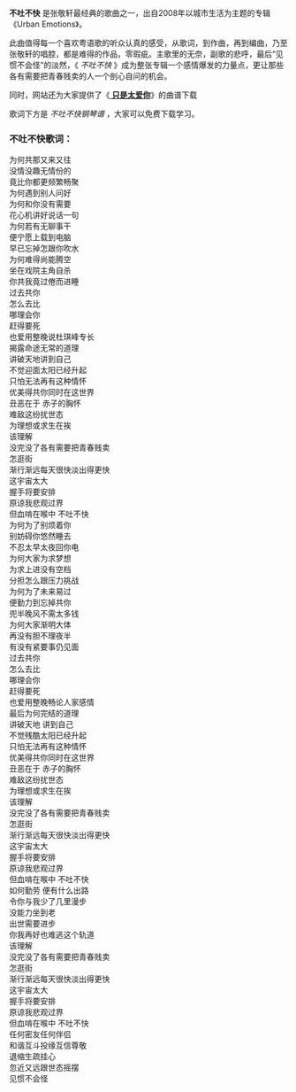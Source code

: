 

**不吐不快** 是张敬轩最经典的歌曲之一，出自2008年以城市生活为主题的专辑《Urban Emotions》。

此曲值得每一个喜欢粤语歌的听众认真的感受，从歌词，到作曲，再到编曲，乃至张敬轩的唱腔，都是难得的作品，零瑕疵。主歌里的无奈，副歌的悲呼，最后“见惯不会怪”的淡然，《
_不吐不快_ 》成为整张专辑一个感情爆发的力量点，更让那些各有需要把青春贱卖的人一个剖心自问的机会。

同时，网站还为大家提供了《[ **只是太爱你**](Music-10207-只是太爱你-张敬轩.html "只是太爱你")》的曲谱下载

歌词下方是 _不吐不快钢琴谱_ ，大家可以免费下载学习。

### 不吐不快歌词：

为何共那又来又往  
没情没趣无情份的  
竟比你都更频繁畅聚  
为何遇到别人问好  
为何和你没有需要  
花心机讲好说话一句  
为何若有无聊事干  
便宁愿上载到电脑  
早已忘掉怎跟你吹水  
为何难得尚能腾空  
坐在戏院主角自杀  
你共我竟过倦而进睡  
过去共你  
怎么去比  
哪理会你  
赶得要死  
也爱用整晚说杜琪峰专长  
揭露命途无常的道理  
讲破天地讲到自己  
不觉迎面太阳已经升起  
只怕无法再有这种情怀  
优美得共你同时在这世界  
丑恶在于 赤子的胸怀  
难敌这纷扰世态  
为理想或求生在挨  
该理解  
没完没了各有需要把青春贱卖  
怎逛街  
渐行渐远每天很快淡出得更快  
这宇宙太大  
握手将要安排  
原谅我悲观过界  
但血啃在喉中 不吐不快  
为何为了别烦着你  
别妨碍你悠然睡去  
不忍太早太夜回你电  
为何大家为求梦想  
为求上进没有空档  
分担怎么跟压力挑战  
为何为了未来易过  
便勤力到忘掉共你  
兜半晚风不需太多钱  
为何大家渐明大体  
再没有胆不理夜半  
有没有紧要事仍见面  
过去共你  
怎么去比  
哪理会你  
赶得要死  
也爱用整晚畅论人家感情  
最后为何完结的道理  
讲破天地 讲到自己  
不觉残酷太阳已经升起  
只怕无法再有这种情怀  
优美得共你同时在这世界  
丑恶在于 赤子的胸怀  
难敌这纷扰世态  
为理想或求生在挨  
该理解  
没完没了各有需要把青春贱卖  
怎逛街  
渐行渐远每天很快淡出得更快  
这宇宙太大  
握手将要安排  
原谅我悲观过界  
但血啃在喉中 不吐不快  
如何勤劳 便有什么出路  
令你与我少了几里漫步  
没能力坐到老  
出世需要进步  
你我再好也难逃这个轨道  
该理解  
没完没了各有需要把青春贱卖  
怎逛街  
渐行渐远每天很快淡出得更快  
这宇宙太大  
握手将要安排  
原谅我悲观过界  
但血啃在喉中 不吐不快  
任何密友任何伴侣  
和谐互斗投缘互信尊敬  
退缩生疏挂心  
忽近又远跟世态摇摆  
见惯不会怪

